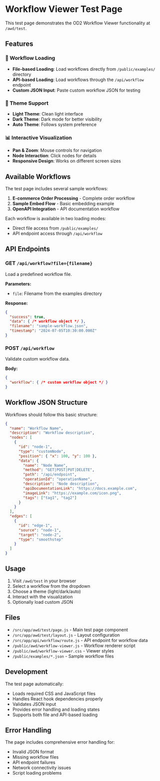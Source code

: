 # Workflow Viewer Test Page

This test page demonstrates the OD2 Workflow Viewer functionality at `/awd/test`.

## Features

### 🔧 Workflow Loading
- **File-based Loading**: Load workflows directly from `/public/examples/` directory
- **API-based Loading**: Load workflows through the `/api/workflow` endpoint
- **Custom JSON Input**: Paste custom workflow JSON for testing

### 🎨 Theme Support
- **Light Theme**: Clean light interface
- **Dark Theme**: Dark mode for better visibility
- **Auto Theme**: Follows system preference

### 📊 Interactive Visualization
- **Pan & Zoom**: Mouse controls for navigation
- **Node Interaction**: Click nodes for details
- **Responsive Design**: Works on different screen sizes

## Available Workflows

The test page includes several sample workflows:

1. **E-commerce Order Processing** - Complete order workflow
2. **Sample Embed Flow** - Basic embedding example
3. **OpenAPI Integration** - API documentation workflow

Each workflow is available in two loading modes:
- Direct file access from `/public/examples/`
- API endpoint access through `/api/workflow`

## API Endpoints

### GET `/api/workflow?file={filename}`
Load a predefined workflow file.

**Parameters:**
- `file`: Filename from the examples directory

**Response:**
```json
{
  "success": true,
  "data": { /* workflow object */ },
  "filename": "sample-workflow.json",
  "timestamp": "2024-07-05T10:30:00.000Z"
}
```

### POST `/api/workflow`
Validate custom workflow data.

**Body:**
```json
{
  "workflow": { /* custom workflow object */ }
}
```

## Workflow JSON Structure

Workflows should follow this basic structure:

```json
{
  "name": "Workflow Name",
  "description": "Workflow description",
  "nodes": [
    {
      "id": "node-1",
      "type": "customNode",
      "position": { "x": 100, "y": 100 },
      "data": {
        "name": "Node Name",
        "method": "GET|POST|PUT|DELETE",
        "path": "/api/endpoint",
        "operationId": "operationName",
        "description": "Node description",
        "apiDocumentationLink": "https://docs.example.com",
        "imageLink": "https://example.com/icon.png",
        "tags": ["tag1", "tag2"]
      }
    }
  ],
  "edges": [
    {
      "id": "edge-1",
      "source": "node-1",
      "target": "node-2",
      "type": "smoothstep"
    }
  ]
}
```

## Usage

1. Visit `/awd/test` in your browser
2. Select a workflow from the dropdown
3. Choose a theme (light/dark/auto)
4. Interact with the visualization
5. Optionally load custom JSON

## Files

- `/src/app/awd/test/page.js` - Main test page component
- `/src/app/awd/test/layout.js` - Layout configuration
- `/src/app/api/workflow/route.js` - API endpoint for workflow data
- `/public/awd/workflow-viewer.js` - Workflow renderer script
- `/public/awd/workflow-viewer.css` - Viewer styles
- `/public/examples/*.json` - Sample workflow files

## Development

The test page automatically:
- Loads required CSS and JavaScript files
- Handles React hook dependencies properly
- Validates JSON input
- Provides error handling and loading states
- Supports both file and API-based loading

## Error Handling

The page includes comprehensive error handling for:
- Invalid JSON format
- Missing workflow files
- API endpoint failures
- Network connectivity issues
- Script loading problems
